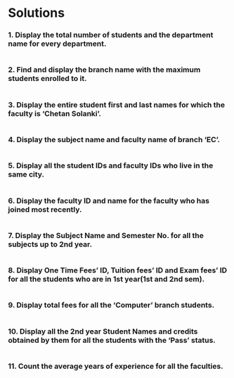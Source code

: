 # Solutions 

### 1. Display the total number of students and the department name for every department.
```

```

### 2. Find and display the branch name with the maximum students enrolled to it.

```

```

### 3. Display the entire student first and last names for which the faculty is ‘Chetan Solanki’.

```

```

### 4. Display the subject name and faculty name of branch ‘EC’.

```

```

### 5. Display all the student IDs and faculty IDs who live in the same city.
```

```

### 6. Display the faculty ID and name for the faculty who has joined most recently.
```

```

### 7. Display the Subject Name and Semester No. for all the subjects up to 2nd year.
```

```
### 8. Display One Time Fees’ ID, Tuition fees’ ID and Exam fees’ ID for all the students who are in 1st year(1st and 2nd sem).
```

```
### 9. Display total fees for all the ‘Computer’ branch students.
```

```
### 10. Display all the 2nd year Student Names and credits obtained by them for all the students with the ‘Pass’ status.
```

```
### 11. Count the average years of experience for all the faculties.
```

```